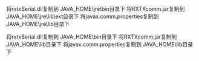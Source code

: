 将rxtxSerial.dll复制到 JAVA_HOME\jre\bin目录下
将RXTXcomm.jar复制到 JAVA_HOME\jre\lib\ext目录下
将javax.comm.properties复制到 JAVA_HOME\jre\lib目录下

将rxtxSerial.dll复制到 JAVA_HOME\bin目录下
将RXTXcomm.jar复制到 JAVA_HOME\lib目录下
将javax.comm.properties复制到 JAVA_HOME\lib目录下
